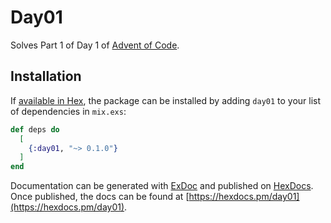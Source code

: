 # Day01

Solves Part 1 of Day 1 of [Advent of Code](http://adventofcode.com/2017/day/1).

## Installation

If [available in Hex](https://hex.pm/docs/publish), the package can be installed
by adding `day01` to your list of dependencies in `mix.exs`:

```elixir
def deps do
  [
    {:day01, "~> 0.1.0"}
  ]
end
```

Documentation can be generated with [ExDoc](https://github.com/elixir-lang/ex_doc)
and published on [HexDocs](https://hexdocs.pm). Once published, the docs can
be found at [https://hexdocs.pm/day01](https://hexdocs.pm/day01).

